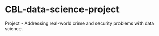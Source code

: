 # CBL-data-science-project
Project - Addressing real-world crime and security problems with data science.
